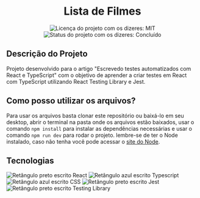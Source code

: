 <h1 align="center">Lista de Filmes </h1>

<div>
  <p align="center">
    <img alt="Licença do projeto com os dizeres: MIT" src="https://img.shields.io/github/license/RodrigoHarder/teste-react-typescript.svg">
    <img alt="Status do projeto com os dizeres: Concluído" src="https://img.shields.io/static/v1?label=Status&message=Concluído &color=blue">
  </p>
</div>

## Descrição do Projeto

Projeto desenvolvido para o artigo "Escrevedo testes automatizados com React e TypeScript" com o objetivo de aprender a criar testes em React com TypeScript utilizando React Testing Library e Jest.

## Como posso utilizar os arquivos?

Para usar os arquivos basta clonar este repositório ou baixá-lo em seu desktop, abrir o terminal na pasta onde os arquivos estão baixados, usar o comando `npm install` para instalar as dependências necessárias e usar o comando `npm run dev` para rodar o projeto. lembre-se de ter o Node instalado, caso não tenha você pode acessar o [site do Node](https://nodejs.org/en).

## Tecnologias

<div>
  <img alt="Retângulo preto escrito React" src="https://img.shields.io/badge/React-20232A?style=for-the-badge&logo=react&logoColor=61DAFB">
  <img alt="Retângulo azul escrito Typescript" src="https://img.shields.io/badge/TypeScript-007ACC?style=for-the-badge&logo=typescript&logoColor=white">
  <img alt="Retângulo azul escrito CSS" src="https://img.shields.io/badge/CSS3-1572B6?style=for-the-badge&logo=css3&logoColor=white">
  <img alt="Retângulo preto escrito Jest" src="https://img.shields.io/badge/Jest-323330?style=for-the-badge&logo=Jest&logoColor=white">
  <img alt="Retângulo preto escrito Testing Library" src="https://img.shields.io/badge/testing%20library-323330?style=for-the-badge&logo=testing-library&logoColor=red">
</div>
